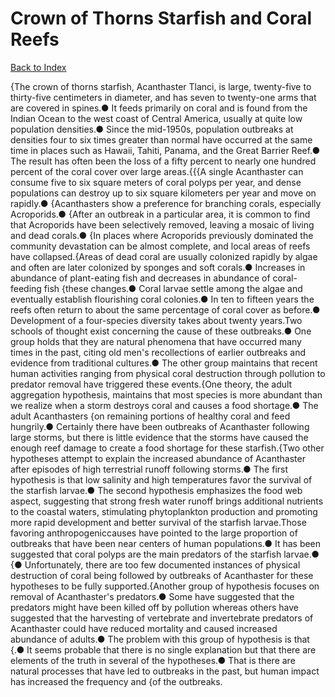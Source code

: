 # Crown of Thorns Starfish and Coral Reefs
[Back to Index](https://github.com/windows10010/tpoExtractor/blog/master/README.md)

{The crown of thorns starfish, Acanthaster Tlanci, is large, twenty-five to thirty-five centimeters in diameter, and has seven to twenty-one arms that are covered in spines.● It feeds primarily on coral and is found from the Indian Ocean to the west coast of Central America, usually at quite low population densities.● Since the mid-1950s, population outbreaks at densities four to six times greater than normal have occurred at the same time in places such as Hawaii, Tahiti, Panama, and the Great Barrier Reef.● The result has often been the loss of a fifty percent to nearly one hundred percent of the coral cover over large areas.{{{A single Acanthaster can consume five to six square meters of coral polyps per year, and dense populations can destroy up to six square kilometers per year and move on rapidly.● {Acanthasters show a preference for branching corals, especially Acroporids.● {After an outbreak in a particular area, it is common to find that Acroporids have been selectively removed, leaving a mosaic of living and dead corals.● {In places where Acroporids previously dominated the community devastation can be almost complete, and local areas of reefs have collapsed.{Areas of dead coral are usually colonized rapidly by algae and often are later colonized by sponges and soft corals.● Increases in abundance of plant-eating fish and decreases in abundance of coral-feeding fish {these changes.● Coral larvae settle among the algae and eventually establish flourishing coral colonies.● In ten to fifteen years the reefs often return to about the same percentage of coral cover as before.● Development of a four-species diversity takes about twenty years.Two schools of thought exist concerning the cause of these outbreaks.● One group holds that they are natural phenomena that have occurred many times in the past, citing old men's recollections of earlier outbreaks and evidence from traditional cultures.● The other group maintains that recent human activities ranging from physical coral destruction through pollution to predator removal have triggered these events.{One theory, the adult aggregation hypothesis, maintains that most species is more abundant than we realize when a storm destroys coral and causes a food shortage.● The adult Acanthasters {on remaining portions of healthy coral and feed hungrily.● Certainly there have been outbreaks of Acanthaster following large storms, but there is little evidence that the storms have caused the enough reef damage to create a food shortage for these starfish.{Two other hypotheses attempt to explain the increased abundance of Acanthaster after episodes of high terrestrial runoff following storms.● The first hypothesis is that low salinity and high temperatures favor the survival of the starfish larvae.● The second hypothesis emphasizes the food web aspect, suggesting that strong fresh water runoff brings additional nutrients to the coastal waters, stimulating phytoplankton production and promoting more rapid development and better survival of the starfish larvae.Those favoring anthropogeniccauses have pointed to the large proportion of outbreaks that have been near centers of human populations.● It has been suggested that coral polyps are the main predators of the starfish larvae.● {● Unfortunately, there are too few documented instances of physical destruction of coral being followed by outbreaks of Acanthaster for these hypotheses to be fully supported.{Another group of hypothesis focuses on removal of Acanthaster's predators.● Some have suggested that the predators might have been killed off by pollution whereas others have suggested that the harvesting of vertebrate and invertebrate predators of Acanthaster could have reduced mortality and caused increased abundance of adults.● The problem with this group of hypothesis is that {.● It seems probable that there is no single explanation but that there are elements of the truth in several of the hypotheses.● That is there are natural processes that have led to outbreaks in the past, but human impact has increased the frequency and {of the outbreaks.